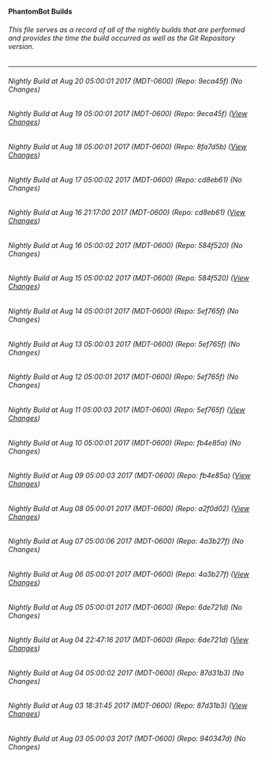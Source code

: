 **PhantomBot Builds**

###### This file serves as a record of all of the nightly builds that are performed and provides the time the build occurred as well as the Git Repository version.
-------------------------------------------------------------------------------------------------------------
###### Nightly Build at Aug 20 05:00:01 2017 (MDT-0600) (Repo: 9eca45f) (No Changes)
###### Nightly Build at Aug 19 05:00:01 2017 (MDT-0600) (Repo: 9eca45f) ([View Changes](https://github.com/PhantomBot/PhantomBot/compare/8fa7d5b...9eca45f))
###### Nightly Build at Aug 18 05:00:01 2017 (MDT-0600) (Repo: 8fa7d5b) ([View Changes](https://github.com/PhantomBot/PhantomBot/compare/cd8eb61...8fa7d5b))
###### Nightly Build at Aug 17 05:00:02 2017 (MDT-0600) (Repo: cd8eb61) (No Changes)
###### Nightly Build at Aug 16 21:17:00 2017 (MDT-0600) (Repo: cd8eb61) ([View Changes](https://github.com/PhantomBot/PhantomBot/compare/584f520...cd8eb61))
###### Nightly Build at Aug 16 05:00:02 2017 (MDT-0600) (Repo: 584f520) (No Changes)
###### Nightly Build at Aug 15 05:00:02 2017 (MDT-0600) (Repo: 584f520) ([View Changes](https://github.com/PhantomBot/PhantomBot/compare/5ef765f...584f520))
###### Nightly Build at Aug 14 05:00:01 2017 (MDT-0600) (Repo: 5ef765f) (No Changes)
###### Nightly Build at Aug 13 05:00:03 2017 (MDT-0600) (Repo: 5ef765f) (No Changes)
###### Nightly Build at Aug 12 05:00:01 2017 (MDT-0600) (Repo: 5ef765f) (No Changes)
###### Nightly Build at Aug 11 05:00:03 2017 (MDT-0600) (Repo: 5ef765f) ([View Changes](https://github.com/PhantomBot/PhantomBot/compare/fb4e85a...5ef765f))
###### Nightly Build at Aug 10 05:00:01 2017 (MDT-0600) (Repo: fb4e85a) (No Changes)
###### Nightly Build at Aug 09 05:00:03 2017 (MDT-0600) (Repo: fb4e85a) ([View Changes](https://github.com/PhantomBot/PhantomBot/compare/a2f0d02...fb4e85a))
###### Nightly Build at Aug 08 05:00:01 2017 (MDT-0600) (Repo: a2f0d02) ([View Changes](https://github.com/PhantomBot/PhantomBot/compare/4a3b27f...a2f0d02))
###### Nightly Build at Aug 07 05:00:06 2017 (MDT-0600) (Repo: 4a3b27f) (No Changes)
###### Nightly Build at Aug 06 05:00:01 2017 (MDT-0600) (Repo: 4a3b27f) ([View Changes](https://github.com/PhantomBot/PhantomBot/compare/6de721d...4a3b27f))
###### Nightly Build at Aug 05 05:00:01 2017 (MDT-0600) (Repo: 6de721d) (No Changes)
###### Nightly Build at Aug 04 22:47:16 2017 (MDT-0600) (Repo: 6de721d) ([View Changes](https://github.com/PhantomBot/PhantomBot/compare/87d31b3...6de721d))
###### Nightly Build at Aug 04 05:00:02 2017 (MDT-0600) (Repo: 87d31b3) (No Changes)
###### Nightly Build at Aug 03 18:31:45 2017 (MDT-0600) (Repo: 87d31b3) ([View Changes](https://github.com/PhantomBot/PhantomBot/compare/940347d...87d31b3))
###### Nightly Build at Aug 03 05:00:03 2017 (MDT-0600) (Repo: 940347d) (No Changes)
